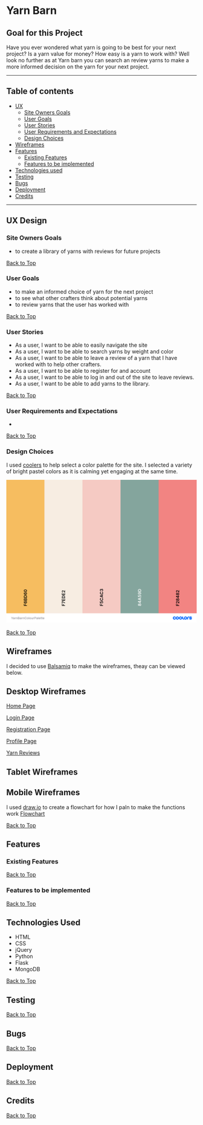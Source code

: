 # Yarn Barn

## Goal for this Project

Have you ever wondered what yarn is going to be best for your next project? Is a yarn value for money? How easy is a yarn to work with? Well look no further as at Yarn barn you can search an review yarns to make a more informed decision on the yarn for your next project.

---
## Table of contents 
* [UX](#ux)
    * [Site Owners Goals](#site-owners-goals)
    * [User Goals](#user-goals)
    * [User Stories](#user-stories)
    * [User Requirements and Expectations](#user-requirements-and-expectations)
    * [Design Choices](#design-choices)
* [Wireframes](#wireframes)
* [Features](#features)
    * [Existing Features](#existing-features)
    * [Features to be implemented](#features-to-be-implemented)
* [Technologies used](#technologies-used)
* [Testing](#testing)
* [Bugs](#bugs)
* [Deployment](#deployment)
* [Credits](#credits)
---

## UX Design

### Site Owners Goals
* to create a library of yarns with reviews for future projects

[Back to Top](#table-of-contents)

### User Goals
* to make an informed choice of yarn for the next project
* to see what other crafters think about potential yarns
* to review yarns that the user has worked with

[Back to Top](#table-of-contents)

### User Stories

* As a user, I want to be able to easily navigate the site
* As a user, I want to be able to search yarns by weight and color
* As a user, I want to be able to leave a review of a yarn that I have worked with to help other crafters.
* As a user, I want to be able to register for and account
* As a user, I want to be able to log in and out of the site to leave reviews.
* As a user, I want to be able to add yarns to the library.
 
[Back to Top](#table-of-contents)
### User Requirements and Expectations

* 
[Back to Top](#table-of-contents)
### Design Choices

I used [coolers](https://coolors.co/) to help select a color palette for the site.
I selected a variety of bright pastel colors as it is calming yet engaging at the same time.

![Color Palette](images/YarnBarnColourPalette.png)


[Back to Top](#table-of-contents)

## Wireframes
I decided to use [Balsamiq](https://balsamiq.com/) to make the wireframes, theay can be viewed below.
## Desktop Wireframes

[Home Page](Images/HomePageDesktop.png)

[Login Page](Images/LoginDesktop.png)

[Registration Page](Images/RegistrationDesktop.png)

[Profile Page](Images/ProfileDesktop.png)

[Yarn Reviews](Images/YarnReviews.png)

## Tablet Wireframes

## Mobile Wireframes

I used [draw.io]() to create a flowchart for how I paln to make the functions work
[Flowchart](Images/YarnBarnFlowchart.drawio.png)


[Back to Top](#table-of-contents)
## Features
### Existing Features

[Back to Top](#table-of-contents)
### Features to be implemented 

[Back to Top](#table-of-contents)

## Technologies Used
* HTML
* CSS
* jQuery
* Python
* Flask
* MongoDB

[Back to Top](#table-of-contents)

## Testing

[Back to Top](#table-of-contents)
## Bugs

[Back to Top](#table-of-contents)
## Deployment

[Back to Top](#table-of-contents)
## Credits

[Back to Top](#table-of-contents)

